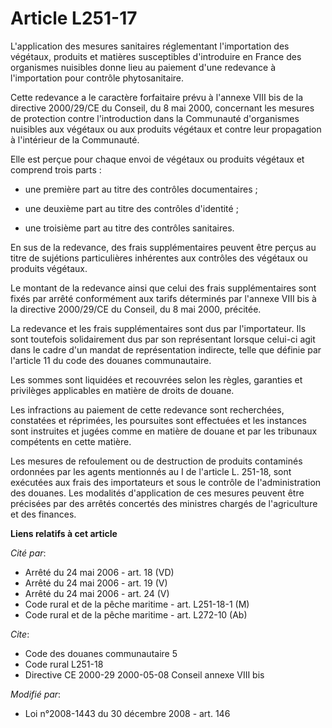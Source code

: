 # Article L251-17

L'application des mesures sanitaires réglementant l'importation des végétaux, produits et matières susceptibles d'introduire
en France des organismes nuisibles donne lieu au paiement d'une redevance à l'importation pour contrôle phytosanitaire.

Cette redevance a le caractère forfaitaire prévu à l'annexe VIII bis de la directive 2000/29/CE du Conseil, du 8 mai 2000,
concernant les mesures de protection contre l'introduction dans la Communauté d'organismes nuisibles aux végétaux ou aux
produits végétaux et contre leur propagation à l'intérieur de la Communauté.

Elle est perçue pour chaque envoi de végétaux ou produits végétaux et comprend trois parts :

- une première part au titre des contrôles documentaires ;

- une deuxième part au titre des contrôles d'identité ;

- une troisième part au titre des contrôles sanitaires.

En sus de la redevance, des frais supplémentaires peuvent  être perçus au titre de sujétions particulières inhérentes aux
contrôles des  végétaux ou produits végétaux. 

Le montant de la redevance ainsi que celui des frais  supplémentaires sont fixés par arrêté conformément aux tarifs
déterminés par  l'annexe VIII bis à la directive 2000/29/CE du Conseil, du 8 mai 2000,  précitée.

La redevance et les frais supplémentaires sont dus par  l'importateur. Ils sont toutefois solidairement dus par son
représentant lorsque  celui-ci agit dans le cadre d'un mandat de représentation indirecte, telle que  définie par l'article
11 du code des douanes communautaire.

Les  sommes sont liquidées et recouvrées selon les règles, garanties et privilèges  applicables en matière de droits de
douane. 

Les infractions au paiement de cette redevance sont recherchées, constatées et réprimées, les poursuites sont effectuées et
les instances sont instruites et jugées comme en matière de douane et par les tribunaux compétents en cette matière.

Les mesures de refoulement ou de destruction de produits contaminés ordonnées par les agents mentionnés au I de l'article L.
251-18, sont exécutées aux frais des importateurs et sous le contrôle de l'administration des douanes. Les modalités
d'application de ces mesures peuvent être précisées par des arrêtés concertés des ministres chargés de l'agriculture et des
finances.

**Liens relatifs à cet article**

_Cité par_:

  - Arrêté du 24 mai 2006 - art. 18 (VD)
  - Arrêté du 24 mai 2006 - art. 19 (V)
  - Arrêté du 24 mai 2006 - art. 24 (V)
  - Code rural et  de la pêche maritime - art. L251-18-1 (M)
  - Code rural et de la pêche maritime - art. L272-10 (Ab)

_Cite_:

  - Code des douanes communautaire 5
  - Code rural L251-18
  - Directive CE 2000-29 2000-05-08 Conseil annexe VIII bis

_Modifié par_:

  - Loi n°2008-1443 du 30 décembre 2008 - art. 146
